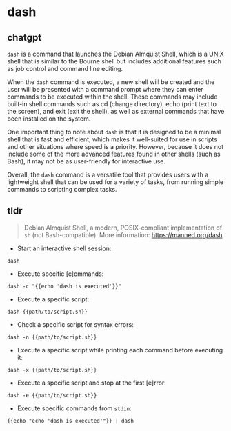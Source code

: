 # dash 
## chatgpt 
`dash` is a command that launches the Debian Almquist Shell, which is a UNIX shell that is similar to the Bourne shell but includes additional features such as job control and command line editing. 

When the `dash` command is executed, a new shell will be created and the user will be presented with a command prompt where they can enter commands to be executed within the shell. These commands may include built-in shell commands such as cd (change directory), echo (print text to the screen), and exit (exit the shell), as well as external commands that have been installed on the system.

One important thing to note about `dash` is that it is designed to be a minimal shell that is fast and efficient, which makes it well-suited for use in scripts and other situations where speed is a priority. However, because it does not include some of the more advanced features found in other shells (such as Bash), it may not be as user-friendly for interactive use.

Overall, the `dash` command is a versatile tool that provides users with a lightweight shell that can be used for a variety of tasks, from running simple commands to scripting complex tasks. 

## tldr 
 
> Debian Almquist Shell, a modern, POSIX-compliant implementation of `sh` (not Bash-compatible).
> More information: <https://manned.org/dash>.

- Start an interactive shell session:

`dash`

- Execute specific [c]ommands:

`dash -c "{{echo 'dash is executed'}}"`

- Execute a specific script:

`dash {{path/to/script.sh}}`

- Check a specific script for syntax errors:

`dash -n {{path/to/script.sh}}`

- Execute a specific script while printing each command before executing it:

`dash -x {{path/to/script.sh}}`

- Execute a specific script and stop at the first [e]rror:

`dash -e {{path/to/script.sh}}`

- Execute specific commands from `stdin`:

`{{echo "echo 'dash is executed'"}} | dash`
